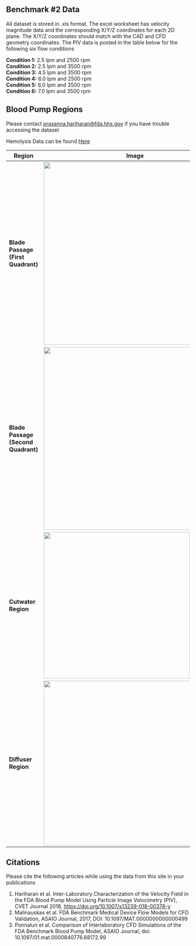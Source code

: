## Benchmark #2 Data
All dataset is stored in .xls format. The excel worksheet has velocity magnitude data and the corresponding X/Y/Z coordinates for each 2D plane. The X/Y/Z coordinates should match with the CAD and CFD geometry coordinates. The PIV data is posted in the table below for the following six flow conditions  

**Condition 1:**  2.5 lpm and 2500 rpm  
**Condition 2:**  2.5 lpm and 3500 rpm      
**Condition 3:**   4.5 lpm and 3500 rpm  
**Condition 4:**  6.0 lpm and 2500 rpm  
**Condition 5:**  6.0 lpm and 3500 rpm  
**Condition 6:** 7.0 lpm and 3500 rpm

## Blood Pump Regions  
Please contact prasanna.hariharan@fda.hhs.gov if you have trouble accessing the dataset 

Hemolysis Data can be found [Here](https://github.com/OSEL-DAM/CFD-and-Blood-Damage-Benchmarks/blob/75a8a1e5c21863da151fa068f6cb5ad1610bd350/Blood%20Pump/Data/Herbertson_NozzlePump_Hemolysis.docx)

| Region | Image | Data |
| ------------- | ------------- | ------------- |
|**Blade Passage (First Quadrant)**| <img src="https://github.com/OSEL-DAM/CFD-and-Blood-Damage-Benchmarks/assets/157423596/86d19457-987b-438e-8d2b-5cf02c29f456" width="500">   | [Condition 1](https://github.com/OSEL-DAM/CFD-and-Blood-Damage-Benchmarks/blob/e8d2b3b2a5b5ccdad0088b22a8e075ddfbfefda5/Blood%20Pump/Data/Blade%20Passage%20(Q1)/Mean_velocity_blade_passage_quad1_C1_2022.xlsx),   [Condition 2](https://github.com/OSEL-DAM/CFD-and-Blood-Damage-Benchmarks/blob/e8d2b3b2a5b5ccdad0088b22a8e075ddfbfefda5/Blood%20Pump/Data/Blade%20Passage%20(Q1)/Mean_velocity_blade_passage_quad1_C2_2022.xlsx),  [Condition 3](https://github.com/OSEL-DAM/CFD-and-Blood-Damage-Benchmarks/blob/e8d2b3b2a5b5ccdad0088b22a8e075ddfbfefda5/Blood%20Pump/Data/Blade%20Passage%20(Q1)/Mean_velocity_blade_passage_quad1_C3_2022.xlsx),  [Condition 4](https://github.com/OSEL-DAM/CFD-and-Blood-Damage-Benchmarks/blob/e8d2b3b2a5b5ccdad0088b22a8e075ddfbfefda5/Blood%20Pump/Data/Blade%20Passage%20(Q1)/Mean_velocity_blade_passage_quad1_C4_2022.xlsx),  [Condition 5](https://github.com/OSEL-DAM/CFD-and-Blood-Damage-Benchmarks/blob/e8d2b3b2a5b5ccdad0088b22a8e075ddfbfefda5/Blood%20Pump/Data/Blade%20Passage%20(Q1)/Mean_velocity_blade_passage_quad1_C5_2022.xlsx),  [Condition 6](https://github.com/OSEL-DAM/CFD-and-Blood-Damage-Benchmarks/blob/e8d2b3b2a5b5ccdad0088b22a8e075ddfbfefda5/Blood%20Pump/Data/Blade%20Passage%20(Q1)/Mean_velocity_blade_passage_quad1_C6_2022.xlsx)|
|**Blade Passage (Second Quadrant)** | <img src="https://github.com/OSEL-DAM/CFD-and-Blood-Damage-Benchmarks/assets/157423596/3b80a15e-e4dc-428a-b43b-0a74bced8cc8" width="500"> |[Condition 1](https://github.com/OSEL-DAM/CFD-and-Blood-Damage-Benchmarks/blob/e8d2b3b2a5b5ccdad0088b22a8e075ddfbfefda5/Blood%20Pump/Data/Blade%20Passage%20(Q2)/Mean_velocity_blade_passage_quad2_C1_2022.xlsx),   [Condition 2](https://github.com/OSEL-DAM/CFD-and-Blood-Damage-Benchmarks/blob/e8d2b3b2a5b5ccdad0088b22a8e075ddfbfefda5/Blood%20Pump/Data/Blade%20Passage%20(Q2)/Mean_velocity_blade_passage_quad2_C2_2022.xlsx),  [Condition 4](https://github.com/OSEL-DAM/CFD-and-Blood-Damage-Benchmarks/blob/e8d2b3b2a5b5ccdad0088b22a8e075ddfbfefda5/Blood%20Pump/Data/Blade%20Passage%20(Q2)/Mean_velocity_blade_passage_quad2_C4_2022.xlsx),  [Condition 5](https://github.com/OSEL-DAM/CFD-and-Blood-Damage-Benchmarks/blob/e8d2b3b2a5b5ccdad0088b22a8e075ddfbfefda5/Blood%20Pump/Data/Blade%20Passage%20(Q2)/Mean_velocity_blade_passage_quad2_C5_2022.xlsx),  [Condition 6](https://github.com/OSEL-DAM/CFD-and-Blood-Damage-Benchmarks/blob/e8d2b3b2a5b5ccdad0088b22a8e075ddfbfefda5/Blood%20Pump/Data/Blade%20Passage%20(Q2)/Mean_velocity_blade_passage_quad2_C6_2022.xlsx)|
|**Cutwater Region**| <img src="https://github.com/OSEL-DAM/CFD-and-Blood-Damage-Benchmarks/assets/157423596/06f62351-8f34-418c-8c57-1818f1aa1365" width="400">   | [Condition 5](https://github.com/OSEL-DAM/CFD-and-Blood-Damage-Benchmarks/blob/e8d2b3b2a5b5ccdad0088b22a8e075ddfbfefda5/Blood%20Pump/Data/Cutwater/velocity_cutwater.xlsx) |
|**Diffuser Region** | <img src="https://github.com/OSEL-DAM/CFD-and-Blood-Damage-Benchmarks/assets/157423596/adb5b680-cabd-48fd-973a-e54bcf724ff8" width="450"> |[Condition 1](https://github.com/OSEL-DAM/CFD-and-Blood-Damage-Benchmarks/blob/e8d2b3b2a5b5ccdad0088b22a8e075ddfbfefda5/Blood%20Pump/Data/Diffuser/Mean_velocity_diffuser_C1.xlsx),   [Condition 2](https://github.com/OSEL-DAM/CFD-and-Blood-Damage-Benchmarks/blob/e8d2b3b2a5b5ccdad0088b22a8e075ddfbfefda5/Blood%20Pump/Data/Diffuser/MeanSTD_velocity_diffuser_C2_2022.xlsx),   [Condition 4](https://github.com/OSEL-DAM/CFD-and-Blood-Damage-Benchmarks/blob/e8d2b3b2a5b5ccdad0088b22a8e075ddfbfefda5/Blood%20Pump/Data/Diffuser/MeanSTD_velocity_diffuser_C4_2022.xlsx),  [Condition 5](https://github.com/OSEL-DAM/CFD-and-Blood-Damage-Benchmarks/blob/e8d2b3b2a5b5ccdad0088b22a8e075ddfbfefda5/Blood%20Pump/Data/Diffuser/MeanSTD_velocity_diffuser_C5_2022.xlsx),  [Condition 6](https://github.com/OSEL-DAM/CFD-and-Blood-Damage-Benchmarks/blob/e8d2b3b2a5b5ccdad0088b22a8e075ddfbfefda5/Blood%20Pump/Data/Diffuser/Mean_velocity_diffuser_C6.xlsx)|
  
## Citations
Please cite the following articles while using the data from this site in your publications  
1. Hariharan et al. Inter-Laboratory Characterization of the Velocity Field in the FDA Blood Pump Model Using Particle Image Velocimetry (PIV), CVET Journal 2018, https://doi.org/10.1007/s13239-018-00378-y  
2. Malinauskas et al. FDA Benchmark Medical Device Flow Models for CFD Validation, ASAIO Journal, 2017, DOI: 10.1097/MAT.0000000000000499  
3. Ponnaluri et al. Comparison of Interlaboratory CFD Simulations of the FDA Benchmark Blood Pump Model, ASAIO Journal, doi: 10.1097/01.mat.0000840776.68172.99  
